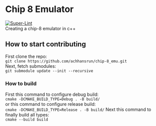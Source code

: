 # Chip 8 Emulator

[![Super-Lint](https://github.com/achhansrun/chip-8_emu/actions/workflows/super-lint.yml/badge.svg)](https://github.com/achhansrun/chip-8_emu/actions/workflows/super-lint.yml)  
Creating a chip-8 emulator in c++  

## How to start contributing

First clone the repo:  
`git clone https://github.com/achhansrun/chip-8_emu.git`  
Next, fetch submodules:  
`git submodule update --init --recursive`

### How to build

First this command to configure debug build:  
`cmake -DCMAKE_BUILD_TYPE=Debug . -B build/`  
or this command to configure release build:  
`cmake -DCMAKE_BUILD_TYPE=Release . -B build/`
Next this command to finally build all types:  
`cmake --build build`

